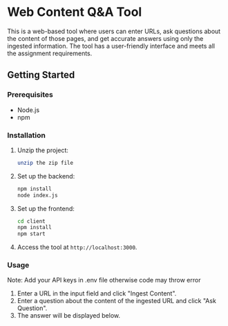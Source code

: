 # Web Content Q&A Tool

This is a web-based tool where users can enter URLs, ask questions about the content of those pages, and get accurate answers using only the ingested information. The tool has a user-friendly interface and meets all the assignment requirements.

## Getting Started

### Prerequisites
- Node.js
- npm

### Installation

1. Unzip the project:
    ```bash
    unzip the zip file
    ```

2. Set up the backend:
    ```bash
    npm install
    node index.js
    ```

3. Set up the frontend:
    ```bash
    cd client
    npm install
    npm start
    ```

4. Access the tool at `http://localhost:3000`.

### Usage
Note: Add your API keys in .env file otherwise code may throw error
1. Enter a URL in the input field and click "Ingest Content".
2. Enter a question about the content of the ingested URL and click "Ask Question".
3. The answer will be displayed below.

